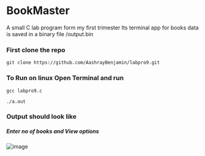 # BookMaster
A small C lab program form my first trimester Its terminal app for books
data is saved in a binary file /output.bin

### First clone the repo
```
git clone https://github.com/AashrayBenjamin/labpro9.git
```
### To Run on linux  Open Terminal and run
```
gcc labpro9.c
```
```
./a.out
```

### Output should look like 
##### Enter no of books and View options
![image](https://github.com/AashrayBenjamin/labpro9/assets/82226121/0d7bf93d-d9f2-45e2-90e6-20b2ac9667a9)
